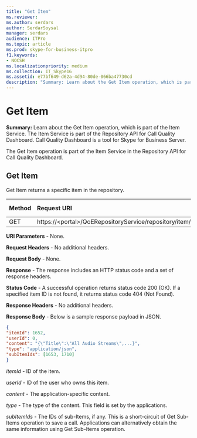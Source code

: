 ```yaml
---
title: "Get Item"
ms.reviewer: 
ms.author: serdars
author: SerdarSoysal
manager: serdars
audience: ITPro
ms.topic: article
ms.prod: skype-for-business-itpro
f1.keywords:
- NOCSH
ms.localizationpriority: medium
ms.collection: IT_Skype16
ms.assetid: e77bf649-d62a-4d94-80de-066ba47730cd
description: "Summary: Learn about the Get Item operation, which is part of the Item Service. The Item Service is part of the Repository API for Call Quality Dashboard. Call Quality Dashboard is a tool for Skype for Business Server."
---
```


# Get Item
 
**Summary:** Learn about the Get Item operation, which is part of the Item Service. The Item Service is part of the Repository API for Call Quality Dashboard. Call Quality Dashboard is a tool for Skype for Business Server.
  
The Get Item operation is part of the Item Service in the Repository API for Call Quality Dashboard.
  
## Get Item

Get Item returns a specific item in the repository.
  
|**Method**|**Request URI**|**HTTP Version**|
|:-----|:-----|:-----|
|GET  <br/> |https://\<portal\>/QoERepositoryService/repository/item/{itemId}  <br/> |HTTP/1.1  <br/> |
   
 **URI Parameters** - None.
  
 **Request Headers** - No additional headers.
  
 **Request Body** - None.
  
 **Response** - The response includes an HTTP status code and a set of response headers.
  
 **Status Code** - A successful operation returns status code 200 (OK). If a specified item ID is not found, it returns status code 404 (Not Found).
  
 **Response Headers** - No additional headers.
  
 **Response Body** - Below is a sample response payload in JSON.
  
```json
{
"itemId": 1652,
"userId": 0,
"content": "{\"Title\":\"All Audio Streams\",...}",
"type": "application/json",
"subItemIds": [1653, 1710]
}
```

 *itemId*  - ID of the item.
  
 *userId*  - ID of the user who owns this item.
  
 *content*  - The application-specific content.
  
 *type*  - The type of the content. This field is set by the applications.
  
 *subItemIds*  - The IDs of sub-Items, if any. This is a short-circuit of Get Sub-Items operation to save a call. Applications can alternatively obtain the same information using Get Sub-Items operation.
  

